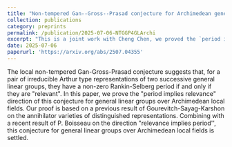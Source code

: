 ```yaml
---
title: "Non-tempered Gan--Gross--Prasad conjecture for Archimedean general linear groups"
collection: publications
category: preprints
permalink: /publication/2025-07-06-NTGGP4GLArchi
excerpt: "This is a joint work with Cheng Chen, we proved the `period implies relevance' direction for the non-tempered Gan--Gross--Prasad conjecture for Archimedean general linear groups."
date: 2025-07-06
paperurl: 'https://arxiv.org/abs/2507.04355'
---
```

The local non-tempered Gan-Gross-Prasad conjecture suggests that, for a pair of irreducible Arthur type representations of two successive general linear groups, they have a non-zero Rankin-Selberg period if and only if they are "relevant". In this paper, we prove the "period implies relevance" direction of this conjecture for general linear groups over Archimedean local fields. Our proof is based on a previous result of Gourevitch-Sayag-Karshon on the annihilator varieties of distinguished representations. Combining with a recent result of P. Boisseau on the direction "relevance implies period'', this conjecture for general linear groups over Archimedean local fields is settled.